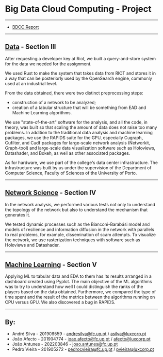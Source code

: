 # Big Data Cloud Computing - Project

-------------------

- [BDCC Report](report/bdcc_report.pdf)

-------------------

## [Data](Data/Readme.md) - Section III
After requesting a developer key at Riot, we built a query-and-store system for the data we needed for the assignment.

We used Rust to make the system that takes data from RIOT and stores it in a way that can be posteriorly used by the OpenSearch engine, commonly used at an industrial level.

From the data obtained, there were two distinct preprocessing steps:
- construction of a network to be analyzed;
- creation of a tabular structure that will be something from EAD and Machine Learning algorithms.

We use "state-of-the-art" software for the analysis, and all the code, in theory, was built so that scaling the amount of data does not raise too many problems.
In addition to the traditional data analysis and machine learning packages, we use the RAPIDS suite for the GPU, especially Cugraph, Cufilter, and Cudf packages for large-scale network analysis (Networkit, Graph-tool) and large-scale data visualization software such as Holoviews, Datashader, and Bokeh, as well as other associated packages.

As for hardware, we use part of the college's data center infrastructure. The infrastructure was built by us under the supervision of the Department of Computer Science, Faculty of Sciences of the University of Porto.

-------------------
## [Network Science](NetworkScience/Readme.md) - Section IV
In the network analysis, we performed various tests not only to understand the topology of the network but also to understand the mechanism that generates it.

We tested dynamic processes such as the Bianconi-Barabási model and models of resilience and information diffusion in the network with parallels to real problems, for example, dissemination of scam attempts.
To visualize the network, we use rasterization techniques with software such as Holoviews and Datashader.

-------------------
## [Machine Learning](MachineLearning/Readme.md) - Section V

Applying ML to tabular data and EDA to them has its results arranged in a dashboard created using Pyplot.
The main objective of the ML algorithms was to try to understand how well I could distinguish the ranks of the players based on the data obtained.
Furthermore, we compared the type of time spent and the result of the metrics between the algorithms running on CPU versus GPU. We also discovered a bug in RAPIDS.

-------------------

## By:
- André Silva - 201906559 - [andresilva@fc.up.pt](mailto:andresilva@fc.up.pt) / [asilva@luxcorp.pt](mailto:asilva@luxcorp.pt)
- João Afecto - 201904774 - [joao.afecto@fc.up.pt](mailto:joao.afecto@fc.up.pt) / [afecto@luxcorp.pt](mailto:afecto@luxcorp.pt)
- João Antunes - 202203846 - [joao.antunes@fc.up.pt](mailto:joao.antunes@fc.up.pt)
- Pedro Vieira - 201905272 - [pedrocvieira@fc.up.pt](mailto:pedrocvieira@fc.up.pt) / [pvieira@luxcorp.pt](mailto:pvieira@luxcorp.pt)

